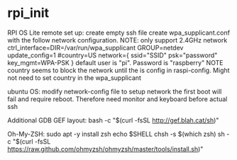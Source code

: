 # rpi_init
RPI OS Lite remote set up:
create empty ssh file
create wpa_supplicant.conf with the follow network configuration. NOTE: only support 2.4GHz network
ctrl_interface=DIR=/var/run/wpa_supplicant GROUP=netdev
update_config=1
#country=US
network={
     ssid="SSID"
     psk="password"
     key_mgmt=WPA-PSK
}
default user is "pi". Password is "raspberry"
NOTE country seems to block the network until the is config in raspi-config. Might not need to set country in the wpa_supplicant


ubuntu OS:
modify network-config file to setup network
the first boot will fail and require reboot. Therefore need monitor and keyboard before actual ssh

Additional GDB GEF layout:
bash -c "$(curl -fsSL http://gef.blah.cat/sh)"

Oh-My-ZSH:
sudo apt -y install zsh
echo $SHELL
chsh -s $(which zsh) 
sh -c "$(curl -fsSL https://raw.github.com/ohmyzsh/ohmyzsh/master/tools/install.sh)"
